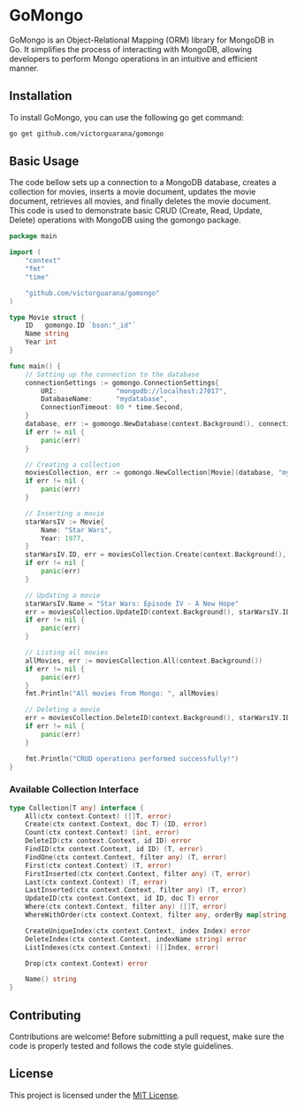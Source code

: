 # GoMongo

GoMongo is an Object-Relational Mapping (ORM) library for MongoDB in Go. It simplifies the process of interacting with MongoDB, allowing developers to perform Mongo operations in an intuitive and efficient manner.

## Installation

To install GoMongo, you can use the following go get command:

```bash
go get github.com/victorguarana/gomongo
```

## Basic Usage
The code bellow sets up a connection to a MongoDB database, creates a collection for movies, inserts a movie document, updates the movie document, retrieves all movies, and finally deletes the movie document. This code is used to demonstrate basic CRUD (Create, Read, Update, Delete) operations with MongoDB using the gomongo package.

```go
package main

import (
	"context"
	"fmt"
	"time"

	"github.com/victorguarana/gomongo"
)

type Movie struct {
	ID   gomongo.ID `bson:"_id"`
	Name string
	Year int
}

func main() {
	// Setting up the connection to the database
	connectionSettings := gomongo.ConnectionSettings{
		URI:               "mongodb://localhost:27017",
		DatabaseName:      "mydatabase",
		ConnectionTimeout: 60 * time.Second,
	}
	database, err := gomongo.NewDatabase(context.Background(), connectionSettings)
	if err != nil {
		panic(err)
	}

	// Creating a collection
	moviesCollection, err := gomongo.NewCollection[Movie](database, "mymovies")
	if err != nil {
		panic(err)
	}

	// Inserting a movie
	starWarsIV := Movie{
		Name: "Star Wars",
		Year: 1977,
	}
	starWarsIV.ID, err = moviesCollection.Create(context.Background(), starWarsIV)
	if err != nil {
		panic(err)
	}

	// Updating a movie
	starWarsIV.Name = "Star Wars: Episode IV - A New Hope"
	err = moviesCollection.UpdateID(context.Background(), starWarsIV.ID, starWarsIV)
	if err != nil {
		panic(err)
	}

	// Listing all movies
	allMovies, err := moviesCollection.All(context.Background())
	if err != nil {
		panic(err)
	}
	fmt.Println("All movies from Mongo: ", allMovies)

	// Deleting a movie
	err = moviesCollection.DeleteID(context.Background(), starWarsIV.ID)
	if err != nil {
		panic(err)
	}

	fmt.Println("CRUD operations performed successfully!")
}
```

### Available Collection Interface
```go
type Collection[T any] interface {
	All(ctx context.Context) ([]T, error)
	Create(ctx context.Context, doc T) (ID, error)
	Count(ctx context.Context) (int, error)
	DeleteID(ctx context.Context, id ID) error
	FindID(ctx context.Context, id ID) (T, error)
	FindOne(ctx context.Context, filter any) (T, error)
	First(ctx context.Context) (T, error)
	FirstInserted(ctx context.Context, filter any) (T, error)
	Last(ctx context.Context) (T, error)
	LastInserted(ctx context.Context, filter any) (T, error)
	UpdateID(ctx context.Context, id ID, doc T) error
	Where(ctx context.Context, filter any) ([]T, error)
	WhereWithOrder(ctx context.Context, filter any, orderBy map[string]OrderBy) ([]T, error)

	CreateUniqueIndex(ctx context.Context, index Index) error
	DeleteIndex(ctx context.Context, indexName string) error
	ListIndexes(ctx context.Context) ([]Index, error)

	Drop(ctx context.Context) error

	Name() string
}
```

## Contributing

Contributions are welcome! Before submitting a pull request, make sure the code is properly tested and follows the code style guidelines.

## License

This project is licensed under the [MIT License](https://github.com/victorguarana/gomongo/blob/main/LICENSE).

